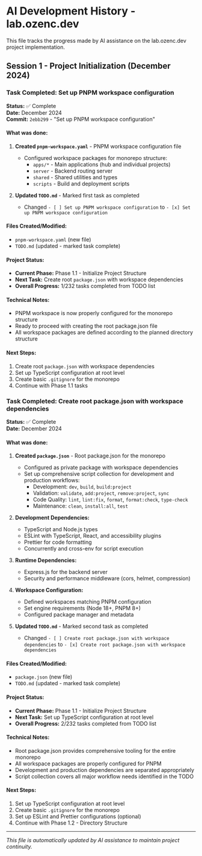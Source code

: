 # AI Development History - lab.ozenc.dev

This file tracks the progress made by AI assistance on the lab.ozenc.dev project implementation.

## Session 1 - Project Initialization (December 2024)

### Task Completed: Set up PNPM workspace configuration
**Status:** ✅ Complete  
**Date:** December 2024  
**Commit:** `2ebb299` - "Set up PNPM workspace configuration"

#### What was done:
1. **Created `pnpm-workspace.yaml`** - PNPM workspace configuration file
   - Configured workspace packages for monorepo structure:
     - `apps/*` - Main applications (hub and individual projects)
     - `server` - Backend routing server
     - `shared` - Shared utilities and types  
     - `scripts` - Build and deployment scripts

2. **Updated `TODO.md`** - Marked first task as completed
   - Changed `- [ ] Set up PNPM workspace configuration` to `- [x] Set up PNPM workspace configuration`

#### Files Created/Modified:
- `pnpm-workspace.yaml` (new file)
- `TODO.md` (updated - marked task complete)

#### Project Status:
- **Current Phase:** Phase 1.1 - Initialize Project Structure
- **Next Task:** Create root `package.json` with workspace dependencies
- **Overall Progress:** 1/232 tasks completed from TODO list

#### Technical Notes:
- PNPM workspace is now properly configured for the monorepo structure
- Ready to proceed with creating the root package.json file
- All workspace packages are defined according to the planned directory structure

#### Next Steps:
1. Create root `package.json` with workspace dependencies
2. Set up TypeScript configuration at root level
3. Create basic `.gitignore` for the monorepo
4. Continue with Phase 1.1 tasks

### Task Completed: Create root package.json with workspace dependencies
**Status:** ✅ Complete  
**Date:** December 2024  

#### What was done:
1. **Created `package.json`** - Root package.json for the monorepo
   - Configured as private package with workspace dependencies
   - Set up comprehensive script collection for development and production workflows:
     - Development: `dev`, `build`, `build:project`
     - Validation: `validate`, `add:project`, `remove:project`, `sync`
     - Code Quality: `lint`, `lint:fix`, `format`, `format:check`, `type-check`
     - Maintenance: `clean`, `install:all`, `test`
   
2. **Development Dependencies:**
   - TypeScript and Node.js types
   - ESLint with TypeScript, React, and accessibility plugins
   - Prettier for code formatting
   - Concurrently and cross-env for script execution

3. **Runtime Dependencies:**
   - Express.js for the backend server
   - Security and performance middleware (cors, helmet, compression)

4. **Workspace Configuration:**
   - Defined workspaces matching PNPM configuration
   - Set engine requirements (Node 18+, PNPM 8+)
   - Configured package manager and metadata

5. **Updated `TODO.md`** - Marked second task as completed
   - Changed `- [ ] Create root package.json with workspace dependencies` to `- [x] Create root package.json with workspace dependencies`

#### Files Created/Modified:
- `package.json` (new file)
- `TODO.md` (updated - marked task complete)

#### Project Status:
- **Current Phase:** Phase 1.1 - Initialize Project Structure
- **Next Task:** Set up TypeScript configuration at root level
- **Overall Progress:** 2/232 tasks completed from TODO list

#### Technical Notes:
- Root package.json provides comprehensive tooling for the entire monorepo
- All workspace packages are properly configured for PNPM
- Development and production dependencies are separated appropriately
- Script collection covers all major workflow needs identified in the TODO

#### Next Steps:
1. Set up TypeScript configuration at root level
2. Create basic `.gitignore` for the monorepo
3. Set up ESLint and Prettier configurations (optional)
4. Continue with Phase 1.2 - Directory Structure

---

*This file is automatically updated by AI assistance to maintain project continuity.* 
